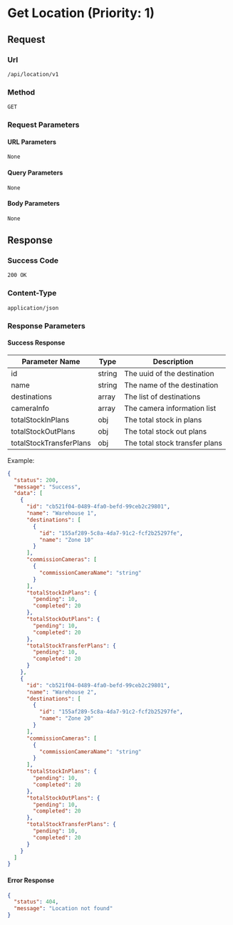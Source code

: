 # Get Location (Priority: 1)

## Request

### Url

`/api/location/v1`

### Method

`GET`

### Request Parameters

#### URL Parameters

`None`

#### Query Parameters

`None`

#### Body Parameters

`None`

## Response

### Success Code

`200 OK`

### Content-Type

`application/json`

### Response Parameters

#### Success Response

| Parameter Name          | Type   | Description                    |
|-------------------------|--------|--------------------------------|
| id                      | string | The uuid of the destination    |
| name                    | string | The name of the destination    |
| destinations            | array  | The list of destinations       |
| cameraInfo              | array  | The camera information list    |
| totalStockInPlans       | obj    | The total stock in plans       |
| totalStockOutPlans      | obj    | The total stock out plans      |
| totalStockTransferPlans | obj    | The total stock transfer plans |

Example:

```json
{
  "status": 200,
  "message": "Success",
  "data": [
    {
      "id": "cb521f04-0489-4fa0-befd-99ceb2c29801",
      "name": "Warehouse 1",
      "destinations": [
        {
          "id": "155af289-5c8a-4da7-91c2-fcf2b25297fe",
          "name": "Zone 10"
        }
      ],
      "commissionCameras": [
        {
          "commissionCameraName": "string"
        }
      ],
      "totalStockInPlans": {
        "pending": 10,
        "completed": 20
      },
      "totalStockOutPlans": {
        "pending": 10,
        "completed": 20
      },
      "totalStockTransferPlans": {
        "pending": 10,
        "completed": 20
      }
    },
    {
      "id": "cb521f04-0489-4fa0-befd-99ceb2c29801",
      "name": "Warehouse 2",
      "destinations": [
        {
          "id": "155af289-5c8a-4da7-91c2-fcf2b25297fe",
          "name": "Zone 20"
        }
      ],
      "commissionCameras": [
        {
          "commissionCameraName": "string"
        }
      ],
      "totalStockInPlans": {
        "pending": 10,
        "completed": 20
      },
      "totalStockOutPlans": {
        "pending": 10,
        "completed": 20
      },
      "totalStockTransferPlans": {
        "pending": 10,
        "completed": 20
      }
    }
  ]
}
```

#### Error Response

```json
{
  "status": 404,
  "message": "Location not found"
}
```